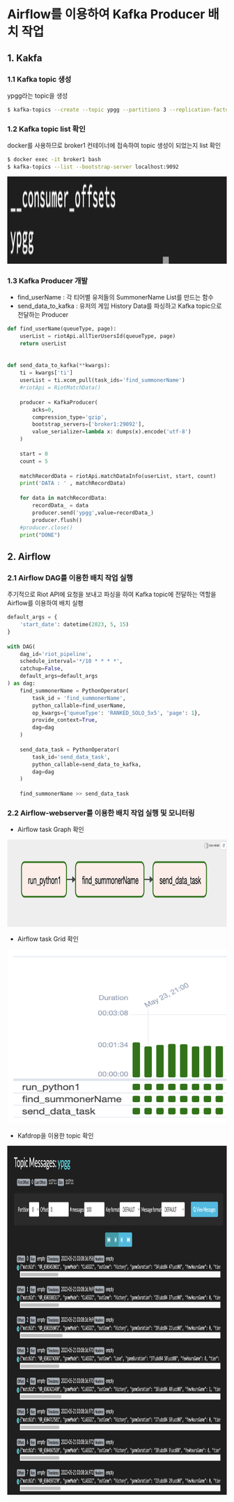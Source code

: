 # Airflow를 이용하여 Kafka Producer 배치 작업
## 1. Kakfa
### 1.1 Kafka topic 생성
ypgg라는 topic을 생성
```bash
$ kafka-topics --create --topic ypgg --partitions 3 --replication-factor 3  --bootstrap-server broker1:29092
```
### 1.2 Kafka topic list 확인
docker를 사용하므로 broker1 컨테이너에 접속하여 topic 생성이 되었는지 list 확인
```bash
$ docker exec -it broker1 bash
$ kafka-topics --list --bootstrap-server localhost:9092
```
<p align="left">
<img src="../Images/topic_list.png" alt="이미지" width="600" height="200">
</p>

### 1.3 Kafka Producer 개발
- find_userName : 각 티어별 유저들의 SummonerName List를 만드는 함수
- send_data_to_kafka : 유저의 게임 History Data를 파싱하고 Kafka topic으로 전달하는 Producer
```python
def find_userName(queueType, page):
    userList = riotApi.allTierUsersId(queueType, page)
    return userList


def send_data_to_kafka(**kwargs):
    ti = kwargs['ti']
    userList = ti.xcom_pull(task_ids='find_summonerName')
    #riotApi = RiotMatchData()
    
    producer = KafkaProducer(
        acks=0, 
        compression_type='gzip', 
        bootstrap_servers=['broker1:29092'], 
        value_serializer=lambda x: dumps(x).encode('utf-8')
    )
    
    start = 0
    count = 5
    
    matchRecordData = riotApi.matchDataInfo(userList, start, count)
    print('DATA : ' , matchRecordData)
    
    for data in matchRecordData:  
        recordData_ = data
        producer.send('ypgg',value=recordData_)
        producer.flush()
    #producer.close()
    print("DONE")
```
## 2. Airflow
### 2.1 Airflow DAG를 이용한 배치 작업 실행
주기적으로 Riot API에 요청을 보내고 파싱을 하여 Kafka topic에 전달하는 역할을 Airflow를 이용하여 배치 실횅
```python
default_args = {
    'start_date': datetime(2023, 5, 15)
}
    
with DAG(
    dag_id='riot_pipeline',
    schedule_interval='*/10 * * * *',
    catchup=False,
    default_args=default_args
) as dag:    
    find_summonerName = PythonOperator(
        task_id = 'find_summonerName',
        python_callable=find_userName,
        op_kwargs={'queueType': 'RANKED_SOLO_5x5', 'page': 1},
        provide_context=True,
        dag=dag
    )
    
    send_data_task = PythonOperator(
        task_id='send_data_task',
        python_callable=send_data_to_kafka,
        dag=dag
    )
    
    find_summonerName >> send_data_task
```

### 2.2 Airflow-webserver를 이용한 배치 작업 실행 및 모니터링
- Airflow task Graph 확인
<p align="left">
<img src="../Images/airflow_graph.png" alt="이미지" width="1000" height="200">
</p>

- Airflow task Grid 확인
<p align="left">
<img src="../Images/airflow_grid.png" alt="이미지" width="1000" height="400">
</p>

- Kafdrop을 이용한 topic 확인
<p align="left">
<img src="../Images/kafdrop_topic.png" alt="이미지" width="1000" height="800">
</p>

